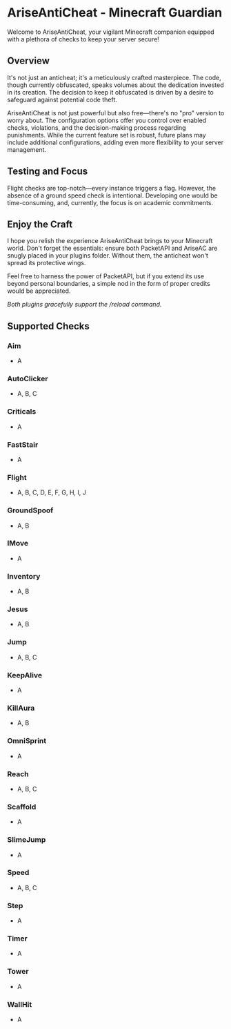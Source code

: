 # AriseAntiCheat - Minecraft Guardian

Welcome to AriseAntiCheat, your vigilant Minecraft companion equipped with a plethora of checks to keep your server secure!

## Overview

It's not just an anticheat; it's a meticulously crafted masterpiece. The code, though currently obfuscated, speaks volumes about the dedication invested in its creation. The decision to keep it obfuscated is driven by a desire to safeguard against potential code theft.

AriseAntiCheat is not just powerful but also free—there's no "pro" version to worry about. The configuration options offer you control over enabled checks, violations, and the decision-making process regarding punishments. While the current feature set is robust, future plans may include additional configurations, adding even more flexibility to your server management.

## Testing and Focus

Flight checks are top-notch—every instance triggers a flag. However, the absence of a ground speed check is intentional. Developing one would be time-consuming, and, currently, the focus is on academic commitments.

## Enjoy the Craft

I hope you relish the experience AriseAntiCheat brings to your Minecraft world. Don't forget the essentials: ensure both PacketAPI and AriseAC are snugly placed in your plugins folder. Without them, the anticheat won't spread its protective wings.

Feel free to harness the power of PacketAPI, but if you extend its use beyond personal boundaries, a simple nod in the form of proper credits would be appreciated.

*Both plugins gracefully support the /reload command.*

## Supported Checks

### Aim
- A

### AutoClicker
- A, B, C

### Criticals
- A

### FastStair
- A

### Flight
- A, B, C, D, E, F, G, H, I, J

### GroundSpoof
- A, B

### IMove
- A

### Inventory
- A, B

### Jesus
- A, B

### Jump
- A, B, C

### KeepAlive
- A

### KillAura
- A, B

### OmniSprint
- A

### Reach
- A, B, C

### Scaffold
- A

### SlimeJump
- A

### Speed
- A, B, C

### Step
- A

### Timer
- A

### Tower
- A

### WallHit
- A
